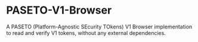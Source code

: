 # PASETO-V1-Browser
A PASETO (Platform-Agnostic SEcurity TOkens) V1 Browser implementation to read and verify V1 tokens, without any external dependencies.
